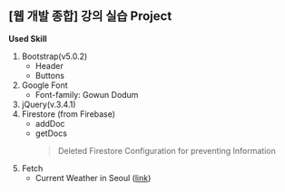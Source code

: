 ## [웹 개발 종합] 강의 실습 Project

**Used Skill**

1. Bootstrap(v5.0.2)
   - Header
   - Buttons
2. Google Font
   - Font-family: Gowun Dodum
3. jQuery(v.3.4.1)
4. Firestore (from Firebase)
   - addDoc
   - getDocs
     > Deleted Firestore Configuration for preventing Information
5. Fetch
   - Current Weather in Seoul ([link](http://spartacodingclub.shop/sparta_api/weather/seoul))
